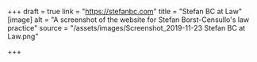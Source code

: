 +++
draft = true
link = "https://stefanbc.com"
title = "Stefan BC at Law"
[image]
alt = "A screenshot of the website for Stefan Borst-Censullo's law practice"
source = "/assets/images/Screenshot_2019-11-23 Stefan BC at Law.png"

+++
